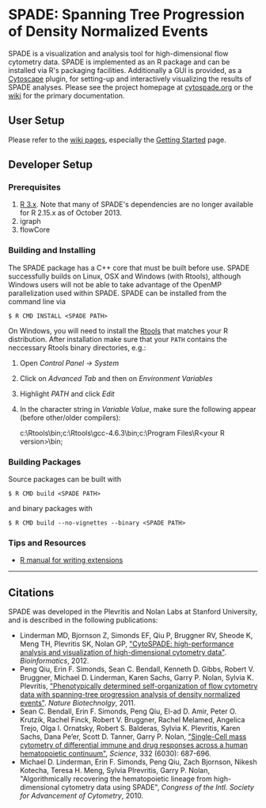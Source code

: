 # SPADE: Spanning Tree Progression of Density Normalized Events

SPADE is a visualization and analysis tool for high-dimensional flow cytometry data. SPADE is implemented as an R package and can be installed via R's packaging facilities. Additionally a GUI is provided, as a [Cytoscape](http://www.cytoscape.org) plugin, for setting-up and interactively visualizing the results of SPADE analyses. Please see the project homepage at [cytospade.org](http://www.cytospade.org) or the [wiki](https://github.com/nolanlab/spade/wiki) for the primary documentation.

## User Setup

Please refer to the [wiki pages](https://github.com/nolanlab/spade/wiki), especially the [Getting Started](https://github.com/nolanlab/spade/wiki/GettingStarted) page.

## Developer Setup

### Prerequisites
1. [R 3.x](http://www.r-project.org/). Note that many of SPADE's dependencies are no longer available for R 2.15.x as of October 2013.
1. igraph
1. flowCore

### Building and Installing
The SPADE package has a C++ core that must be built before use. SPADE successfully builds on Linux, OSX and Windows (with Rtools), although Windows users will not be able to take advantage of the OpenMP parallelization used within SPADE. SPADE can be installed from the command line via

    $ R CMD INSTALL <SPADE PATH>

On Windows, you will need to install the [Rtools](http://www.murdoch-sutherland.com/Rtools) that matches your R distribution. After installation make sure that your `PATH` contains the neccessary Rtools binary directories, e.g.:

1. Open *Control Panel -> System*
1. Click on *Advanced Tab* and then on *Environment Variables*
1. Highlight *PATH* and click *Edit*
1. In the character string in *Variable Value*, make sure the following appear (before other/older compilers):

    c:\Rtools\bin;c:\Rtools\gcc-4.6.3\bin;c:\Program Files\R\<your R version>\bin;

### Building Packages
Source packages can be built with

    $ R CMD build <SPADE PATH>

and binary packages with

    $ R CMD build --no-vignettes --binary <SPADE PATH>

### Tips and Resources
* [R manual for writing extensions](http://cran.r-project.org/doc/manuals/R-exts.html)

- - -

## Citations
SPADE was developed in the Plevritis and Nolan Labs at Stanford University, and is described in the following publications:

* Linderman MD, Bjornson Z, Simonds EF, Qiu P, Bruggner RV, Sheode K, Meng TH, Plevritis SK, Nolan GP, ["CytoSPADE: high-performance analysis and visualization of high-dimensional cytometry data"](http://www.ncbi.nlm.nih.gov/pubmed/22782546). *Bioinformatics*, 2012.
* Peng Qiu, Erin F. Simonds, Sean C. Bendall, Kenneth D. Gibbs, Robert V. Bruggner, Michael D. Linderman, Karen Sachs, Garry P. Nolan, Sylvia K. Plevritis, ["Phenotypically determined self-organization of flow cytometry data with spanning-tree progression analysis of density normalized events"](http://dx.doi.org/doi%3A10.1038%2Fnbt.1991). *Nature Biotechnolgy*, 2011.
* Sean C. Bendall, Erin F. Simonds, Peng Qiu, El-ad D. Amir, Peter O. Krutzik, Rachel Finck, Robert V. Bruggner, Rachel Melamed, Angelica Trejo, Olga I. Ornatsky, Robert S. Balderas, Sylvia K. Plevritis, Karen Sachs, Dana Pe’er, Scott D. Tanner, Garry P. Nolan, ["Single-Cell mass cytometry of differential immune and drug responses across a human hematopoietic continuum"](http://dx.doi.org/10.1126%2Fscience.1198704), *Science*, 332 (6030): 687-696.
* Michael D. Linderman, Erin F. Simonds, Peng Qiu, Zach Bjornson, Nikesh Kotecha, Teresa H. Meng, Sylvia Plrevritis, Garry P. Nolan, "Algorithmically recovering the hematopoietic lineage from high-dimensional cytometry data using SPADE", *Congress of the Intl. Society for Advancement of Cytometry*, 2010.
